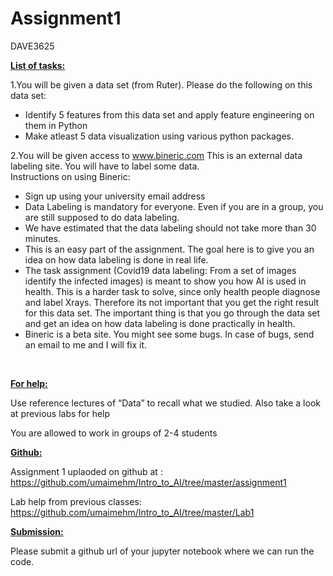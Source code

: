 # Assignment1
DAVE3625

<p><span style="text-decoration: underline;"><strong>List of tasks:</strong></span></p>
<p>1.You will be given a data set (from Ruter). Please do the following on this data set:</p>
<ul>
<li>Identify 5 features from this data set and apply feature engineering on them in Python</li>
<li>Make atleast 5 data visualization using various python packages.</li>
</ul>
<p>2.You will be given access to <a href="http://www.bineric.com/">www.bineric.com</a> This is an external data labeling site. You will have to label some data.<br />Instructions on using Bineric:</p>
<ul>
<li>Sign up using your university email address</li>
<li>Data Labeling is mandatory for everyone. Even if you are in a group, you are still supposed to do data labeling.</li>
<li>We have estimated that the data labeling should not take more than 30 minutes.</li>
<li>This is an easy part of the assignment. The goal here is to give you an idea on how data labeling is done in real life.</li>
<li>The task assignment (Covid19 data labeling: From a set of images identify the infected images) is meant to show you how AI is used in health. This is a harder task to solve, since only health people diagnose and label Xrays. Therefore its not important that you get the right result for this data set. The important thing is that you go through the data set and get an idea on how data labeling is done practically in health.</li>
<li>Bineric is a beta site. You might see some bugs. In case of bugs, send an email to me and I will fix it.</li>
</ul>
<p>&nbsp;</p>
<p><span style="text-decoration: underline;"><strong>For help:</strong> </span></p>
<p>Use reference lectures of &ldquo;Data&rdquo; to recall what we studied. Also take a look at previous labs for help</p>
<p>You are allowed to work in groups of 2-4 students</p>
<p><span style="text-decoration: underline;"><strong>Github:</strong></span></p>
<p>Assignment 1 uplaoded on github at : <a href="https://github.com/umaimehm/Intro_to_AI/tree/master/assignment1">https://github.com/umaimehm/Intro_to_AI/tree/master/assignment1</a></p>
<p>Lab help from previous classes: <a href="https://github.com/umaimehm/Intro_to_AI/tree/master/Lab1">https://github.com/umaimehm/Intro_to_AI/tree/master/Lab1</a></p>
<p><span style="text-decoration: underline;"><strong>Submission:</strong></span></p>
<p>Please submit a github url of your jupyter notebook where we can run the code.</p>
